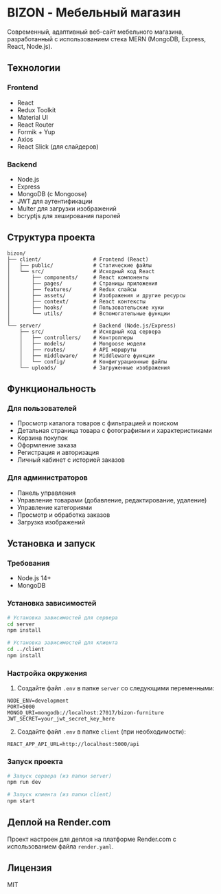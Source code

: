 # BIZON - Мебельный магазин

Современный, адаптивный веб-сайт мебельного магазина, разработанный с использованием стека MERN (MongoDB, Express, React, Node.js).

## Технологии

### Frontend
- React
- Redux Toolkit
- Material UI
- React Router
- Formik + Yup
- Axios
- React Slick (для слайдеров)

### Backend
- Node.js
- Express
- MongoDB (с Mongoose)
- JWT для аутентификации
- Multer для загрузки изображений
- bcryptjs для хеширования паролей

## Структура проекта

```
bizon/
├── client/                 # Frontend (React)
│   ├── public/             # Статические файлы
│   └── src/                # Исходный код React
│       ├── components/     # React компоненты
│       ├── pages/          # Страницы приложения
│       ├── features/       # Redux слайсы
│       ├── assets/         # Изображения и другие ресурсы
│       ├── context/        # React контексты
│       ├── hooks/          # Пользовательские хуки
│       └── utils/          # Вспомогательные функции
│
└── server/                 # Backend (Node.js/Express)
    ├── src/                # Исходный код сервера
    │   ├── controllers/    # Контроллеры
    │   ├── models/         # Mongoose модели
    │   ├── routes/         # API маршруты
    │   ├── middleware/     # Middleware функции
    │   └── config/         # Конфигурационные файлы
    └── uploads/            # Загруженные изображения
```

## Функциональность

### Для пользователей
- Просмотр каталога товаров с фильтрацией и поиском
- Детальная страница товара с фотографиями и характеристиками
- Корзина покупок
- Оформление заказа
- Регистрация и авторизация
- Личный кабинет с историей заказов

### Для администраторов
- Панель управления
- Управление товарами (добавление, редактирование, удаление)
- Управление категориями
- Просмотр и обработка заказов
- Загрузка изображений

## Установка и запуск

### Требования
- Node.js 14+
- MongoDB

### Установка зависимостей

```bash
# Установка зависимостей для сервера
cd server
npm install

# Установка зависимостей для клиента
cd ../client
npm install
```

### Настройка окружения

1. Создайте файл `.env` в папке `server` со следующими переменными:
```
NODE_ENV=development
PORT=5000
MONGO_URI=mongodb://localhost:27017/bizon-furniture
JWT_SECRET=your_jwt_secret_key_here
```

2. Создайте файл `.env` в папке `client` (при необходимости):
```
REACT_APP_API_URL=http://localhost:5000/api
```

### Запуск проекта

```bash
# Запуск сервера (из папки server)
npm run dev

# Запуск клиента (из папки client)
npm start
```

## Деплой на Render.com

Проект настроен для деплоя на платформе Render.com с использованием файла `render.yaml`.

## Лицензия

MIT 